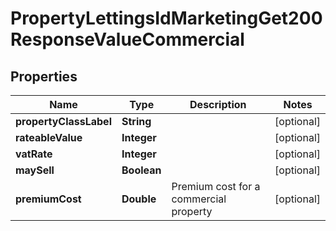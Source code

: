 

# PropertyLettingsIdMarketingGet200ResponseValueCommercial


## Properties

| Name | Type | Description | Notes |
|------------ | ------------- | ------------- | -------------|
|**propertyClassLabel** | **String** |  |  [optional] |
|**rateableValue** | **Integer** |  |  [optional] |
|**vatRate** | **Integer** |  |  [optional] |
|**maySell** | **Boolean** |  |  [optional] |
|**premiumCost** | **Double** | Premium cost for a commercial property |  [optional] |



